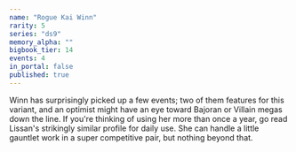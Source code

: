 ```yaml
---
name: "Rogue Kai Winn"
rarity: 5
series: "ds9"
memory_alpha: ""
bigbook_tier: 14
events: 4
in_portal: false
published: true
---
```


Winn has surprisingly picked up a few events; two of them features for this variant, and an optimist might have an eye toward Bajoran or Villain megas down the line. If you're thinking of using her more than once a year, go read Lissan's strikingly similar profile for daily use. She can handle a little gauntlet work in a super competitive pair, but nothing beyond that.
